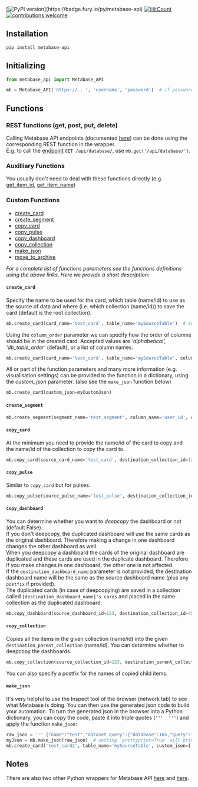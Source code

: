 [![PyPI version](https://badge.fury.io/py/metabase-api.svg?)](https://badge.fury.io/py/metabase-api)
[![HitCount](http://hits.dwyl.com/vvaezian/metabase_api_python.svg)](http://hits.dwyl.com/vvaezian/metabase_api_python)
[![contributions welcome](https://img.shields.io/badge/contributions-welcome-brightgreen.svg)](https://github.com/vvaezian/metabase_api_python/issues)

## Installation
```python
pip install metabase-api
```

## Initializing
```python
from metabase_api import Metabase_API

mb = Metabase_API('https://...', 'username', 'password')  # if password is not given, it will prompt for password
```
## Functions
### REST functions (get, post, put, delete)
Calling Metabase API endpoints (documented [here](https://github.com/metabase/metabase/blob/master/docs/api-documentation.md)) can be done using the corresponding REST function in the wrapper.  
E.g. to call the [endpoint](https://github.com/metabase/metabase/blob/master/docs/api-documentation.md#get-apidatabase) `GET /api/database/`, use `mb.get('/api/database/')`.

### Auxilliary Functions
You usually don't need to deal with these functions directly (e.g. [get_item_id](https://github.com/vvaezian/metabase_api_python/blob/a376072be6fb44d9c3e1ff124a5daa1473192a2b/metabase_api/metabase_api.py#L87), [get_item_name](https://github.com/vvaezian/metabase_api_python/blob/a376072be6fb44d9c3e1ff124a5daa1473192a2b/metabase_api/metabase_api.py#L76))

### Custom Functions

- [create_card](https://github.com/vvaezian/metabase_api_python/blob/9f1d9cad6c0193a8301fa523701931d24b9ebbea/metabase_api/metabase_api.py#L202)
- [create_segment](https://github.com/vvaezian/metabase_api_python/blob/a376072be6fb44d9c3e1ff124a5daa1473192a2b/metabase_api/metabase_api.py#L350)
- [copy_card](https://github.com/vvaezian/metabase_api_python/blob/9f1d9cad6c0193a8301fa523701931d24b9ebbea/metabase_api/metabase_api.py#L356)
- [copy_pulse](https://github.com/vvaezian/metabase_api_python/blob/9f1d9cad6c0193a8301fa523701931d24b9ebbea/metabase_api/metabase_api.py#L411)
- [copy_dashboard](https://github.com/vvaezian/metabase_api_python/blob/9f1d9cad6c0193a8301fa523701931d24b9ebbea/metabase_api/metabase_api.py#L461)
- [copy_collection](https://github.com/vvaezian/metabase_api_python/blob/9f1d9cad6c0193a8301fa523701931d24b9ebbea/metabase_api/metabase_api.py#L545)
- [make_json](https://github.com/vvaezian/metabase_api_python/blob/9f1d9cad6c0193a8301fa523701931d24b9ebbea/metabase_api/metabase_api.py#L645)
- [move_to_archive](https://github.com/vvaezian/metabase_api_python/blob/9f1d9cad6c0193a8301fa523701931d24b9ebbea/metabase_api/metabase_api.py#L657)

*For a complete list of functions parameters see the functions definitions using the above links. Here we provide a short description:*

#### `create_card`
Specify the name to be used for the card, which table (name/id) to use as the source of data and where (i.e. which collection (name/id)) to save the card (default is the root collection).  
```python
mb.create_card(card_name='test_card', table_name='mySourceTable')  # Setting `verbose=True` will print extra information while creating the card.
```
Using the `column_order` parameter we can specify how the order of columns should be in the created card. Accepted values are *'alphabetical', 'db_table_order'* (default), or a list of column names.
```python
mb.create_card(card_name='test_card', table_name='mySourceTable', column_order=['myCol5', 'myCol3', 'myCol8'])
```
All or part of the function parameters and many more information (e.g. visualisation settings) can be provided to the function in a dictionary, using the *custom_json* parameter. (also see the `make_json` function below)
```python
mb.create_card(custom_json=myCustomJson)
```

#### `create_segment`
```python
mb.create_segment(segment_name='test_segment', column_name='user_id', column_values=[123, 456, 789], table_name='user_table')
```

#### `copy_card`
At the minimum you need to provide the name/id of the card to copy and the name/id of the collection to copy the card to.
```python
mb.copy_card(source_card_name='test_card', destination_collection_id=123)
```

#### `copy_pulse`
Similar to `copy_card` but for pulses.
```python
mb.copy_pulse(source_pulse_name='test_pulse', destination_collection_id=123)
```

#### `copy_dashboard`
You can determine whether you want to *deepcopy* the dashboard or not (default False).  
If you don't deepcopy, the duplicated dashboard will use the same cards as the original dashboard. Therefore making a change in one dashboard changes the other dashboard as well.  
When you deepcopy a dashboard the cards of the original dashboard are duplicated and these cards are used in the duplicate dashboard. Therefore if you make changes in one dashboard, the other one is not affected.  
If the `destination_dashboard_name` parameter is not provided, the destination dashboard name will be the same as the source dashboard name (plus any `postfix` if provided).  
The duplicated cards (in case of deepcopying) are saved in a collection called `[destination_dashboard_name]'s cards` and placed in the same collection as the duplicated dashboard.
```python
mb.copy_dashboard(source_dashboard_id=123, destination_collection_id=456, deepcopy=True)
```

#### `copy_collection`
Copies all the items in the given collection (name/id) into the given `destination_parent_collection` (name/id). You can determine whether to deepcopy the dashboards.
```python
mb.copy_collection(source_collection_id=123, destination_parent_collection_id=456, deepcopy_dashboards=True, verbose=True)
```
You can also specify a postfix for the names of copied child items.

#### `make_json`
It's very helpful to use the Inspect tool of the browser (network tab) to see what Metabase is doing. You can then use the generated json code to build your automation. To turn the generated json in the browser into a Python dictionary, you can copy the code, paste it into triple quotes (`'''  '''`) and apply the function `make_json`:
```python
raw_json = ''' {"name":"test","dataset_query":{"database":165,"query":{"fields":[["field-id",35839],["field-id",35813],["field-id",35829],["field-id",35858],["field-id",35835],["field-id",35803],["field-id",35843],["field-id",35810],["field-id",35826],["field-id",35815],["field-id",35831],["field-id",35827],["field-id",35852],["field-id",35832],["field-id",35863],["field-id",35851],["field-id",35850],["field-id",35864],["field-id",35854],["field-id",35846],["field-id",35811],["field-id",35933],["field-id",35862],["field-id",35833],["field-id",35816]],"source-table":2154},"type":"query"},"display":"table","description":null,"visualization_settings":{"table.column_formatting":[{"columns":["Diff"],"type":"range","colors":["#ED6E6E","white","#84BB4C"],"min_type":"custom","max_type":"custom","min_value":-30,"max_value":30,"operator":"=","value":"","color":"#509EE3","highlight_row":false}],"table.pivot_column":"Sale_Date","table.cell_column":"SKUID"},"archived":false,"enable_embedding":false,"embedding_params":null,"collection_id":183,"collection_position":null,"result_metadata":[{"name":"Sale_Date","display_name":"Sale_Date","base_type":"type/DateTime","fingerprint":{"global":{"distinct-count":1,"nil%":0},"type":{"type/DateTime":{"earliest":"2019-12-28T00:00:00","latest":"2019-12-28T00:00:00"}}},"special_type":null},{"name":"Account_ID","display_name":"Account_ID","base_type":"type/Text","fingerprint":{"global":{"distinct-count":411,"nil%":0},"type":{"type/Text":{"percent-json":0,"percent-url":0,"percent-email":0,"average-length":9}}},"special_type":null},{"name":"Account_Name","display_name":"Account_Name","base_type":"type/Text","fingerprint":{"global":{"distinct-count":410,"nil%":0.0015},"type":{"type/Text":{"percent-json":0,"percent-url":0,"percent-email":0,"average-length":21.2916}}},"special_type":null},{"name":"Account_Type","display_name":"Account_Type","base_type":"type/Text","special_type":"type/Category","fingerprint":{"global":{"distinct-count":5,"nil%":0.0015},"type":{"type/Text":{"percent-json":0,"percent-url":0,"percent-email":0,"average-length":3.7594}}}}],"metadata_checksum":"7XP8bmR1h5f662CFE87tjQ=="} '''
myJson = mb.make_json(raw_json)  # setting 'prettyprint=True' will print the output in a structured format.
mb.create_card('test_card2', table_name='mySourceTable', custom_json={'visualization_settings':myJson['visualization_settings']})
```

## Notes
There are also two other Python wrappers for Metabase API [here](https://github.com/mertsalik/metabasepy) and [here](https://github.com/STUnitas/metabase-py).
